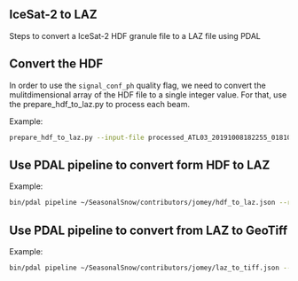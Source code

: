 ## IceSat-2 to LAZ

Steps to convert a IceSat-2 HDF granule file to a LAZ file using PDAL

## Convert the HDF
In order to use the `signal_conf_ph` quality flag, we need to convert the mulitdimensional array of the HDF file to a single integer value.
For that, use the prepare_hdf_to_laz.py to process each beam.

Example:
```bash
prepare_hdf_to_laz.py --input-file processed_ATL03_20191008182255_01810506_003_01.h5 --beam gt1r
```

## Use PDAL pipeline to convert form HDF to LAZ
Example:
```bash
bin/pdal pipeline ~/SeasonalSnow/contributors/jomey/hdf_to_laz.json --readers.hdf.filename=/home/jovyan/shared/data-aragon/ATL03_CA/processed_ATL03_20191008182255_01810506_003_01_gt1r_xyz_conf.h5 --writers.las.filename=/home/jovyan/shared/data-aragon/ATL03_CA/processed_ATL03_20191008182255_01810506_003_01_gt1r_xyz_conf.laz
```
## Use PDAL pipeline to convert from LAZ to GeoTiff
Example:
```bash
bin/pdal pipeline ~/SeasonalSnow/contributors/jomey/laz_to_tiff.json --readers.las.filename=/home/jovyan/shared/data-aragon/ATL03_CA/processed_ATL03_20191008182255_01810506_003_01_gt1r_xyz_conf.laz --writers.gdal.filename=/home/jovyan/shared/data-aragon/ATL03_CA/processed_ATL03_20191008182255_01810506_003_01_gt1r_xyz_conf.tif
```
